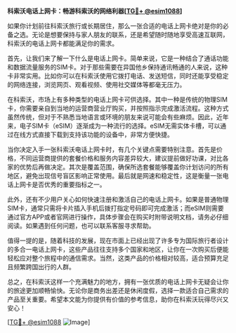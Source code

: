 **科索沃电话上网卡：畅游科索沃的网络利器[[TG💪+ @esim1088](https://t.me/s/esim1088)]**

如果你计划前往科索沃旅行或长期居住，那么一张合适的电话上网卡绝对是你的必备之选。无论是想要保持与家人朋友的联系，还是希望随时随地享受高速互联网，科索沃的电话上网卡都能满足你的需求。

首先，让我们来了解一下什么是电话上网卡。简单来说，它是一种结合了通话功能和数据流量服务的SIM卡。对于那些需要在异国他乡保持通讯畅通的人来说，这种卡非常实用。比如你可以在科索沃使用它拨打电话、发送短信，同时还能享受稳定的网络连接，浏览网页、观看视频、使用社交媒体等都毫无压力。

在科索沃，市场上有多种类型的电话上网卡可供选择。其中一种是传统的物理SIM卡，你需要亲自到当地的运营商营业厅购买，并按照指示完成激活流程。这种方式虽然传统，但对于不熟悉当地语言或环境的朋友来说可能会有些麻烦。因此，近年来，电子SIM卡（eSIM）逐渐成为一种流行的选择。eSIM无需实体卡槽，可以通过在线方式直接下载到支持该功能的设备中，非常方便快捷。

当你决定入手一张科索沃电话上网卡时，有几个关键点需要特别注意。首先是价格，不同运营商提供的套餐价格和服务内容差异较大，建议提前做好功课，对比各家的优势后再做决定。其次是覆盖范围，确保所选套餐能够覆盖你计划访问的所有地区，避免出现信号盲区影响正常使用。最后就是网速和稳定性，这是衡量一张电话上网卡是否优秀的重要指标之一。

此外，还有不少用户关心如何快速注册和激活自己的电话上网卡。如果是普通物理SIM卡，通常只需将卡片插入手机后拨打指定号码即可完成激活；而eSIM则需要通过官方APP或者官网进行操作，具体步骤会在购买时附带说明文档，请务必仔细阅读。如果遇到任何问题，也可以联系客服寻求帮助。

值得一提的是，随着科技的发展，现在市面上已经出现了许多专为国际旅行者设计的多合一电话上网卡，这些产品往往支持多个国家和地区，让你在一次购买后便能轻松应对整个旅程中的通信需求。当然，这类产品的价格相对较高，适合预算充足且频繁跨国出行的人群。

总之，在科索沃这样一个充满魅力的地方，拥有一张优质的电话上网卡无疑会让你的旅途更加顺畅愉快。无论你是商务出差还是休闲度假，选择一款适合自己需求的产品至关重要。希望本文能为你提供有价值的参考信息，助你在科索沃玩得尽兴又安心！

[[TG💪+ @esim1088](https://t.me/s/esim1088) ![Image](https://i.postimg.cc/4NQfJmqS/Snipaste-2025-05-13-00-14-12.png)]